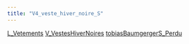 ```yaml
---
title: "V4_veste_hiver_noire_S"
---
```


[L_Vetements](notes/equipements/L_Vetements.md) [V_VestesHiverNoires](notes/equipements/vetements/V_VestesHiverNoires.md) [tobiasBaumgerger](tobiasBaumgerger)[S_Perdu](notes/statut/S_Perdu.md)